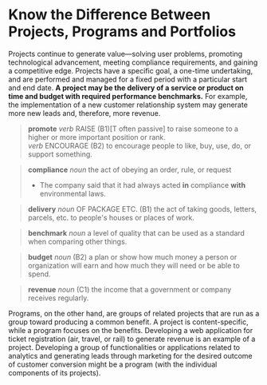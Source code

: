 # Know the Difference Between Projects, Programs and Portfolios  

Projects continue to generate value—solving user problems, promoting technological advancement, meeting compliance requirements, and gaining a competitive edge. 
Projects have a specific goal, a one-time undertaking, and are performed and managed for a fixed period with a particular start and end date. 
**A project may be the delivery of a service or product on time and budget with required performance benchmarks.** 
For example, the implementation of a new customer relationship system may generate more new leads and, therefore, more revenue.  
> **promote** _verb_ RAISE  (B1)\[T often passive] to raise someone to a higher or more important position or rank.  
> _verb_ ENCOURAGE (B2) to encourage people to like, buy, use, do, or support something.    

> **compliance** _noun_ the act of obeying an order, rule, or request  
> - The company said that it had always acted **in** compliance **with** environmental laws.  

> **delivery**  _noun_ OF PACKAGE ETC. (B1) the act of taking goods, letters, parcels, etc. to people's houses or places of work.  

> **benchmark** _noun_ a level of quality that can be used as a standard when comparing other things.  

> **budget** _noun_ (B2) a plan or show how much money a person or organization will earn and how much they will need or be able to spend.   

> **revenue** _noun_ (C1) the income that a government or company receives regularly.

Programs, on the other hand, are groups of related projects that are run as a group toward producing a common benefit. A project is content-specific, while a program focuses on the benefits. Developing a web application for ticket registration (air, travel, or rail) to generate revenue is an example of a project. Developing a group of functionalities or applications related to analytics and generating leads through marketing for the desired outcome of customer conversion might be a program (with the individual components of its projects).   

